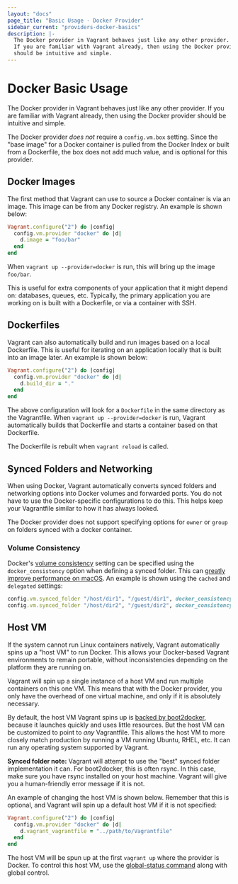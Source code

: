 ```yaml
---
layout: "docs"
page_title: "Basic Usage - Docker Provider"
sidebar_current: "providers-docker-basics"
description: |-
  The Docker provider in Vagrant behaves just like any other provider.
  If you are familiar with Vagrant already, then using the Docker provider
  should be intuitive and simple.
---
```


# Docker Basic Usage

The Docker provider in Vagrant behaves just like any other provider.
If you are familiar with Vagrant already, then using the Docker provider
should be intuitive and simple.

The Docker provider _does not_ require a `config.vm.box` setting. Since
the "base image" for a Docker container is pulled from the
Docker Index or
built from a Dockerfile, the box does not
add much value, and is optional for this provider.

## Docker Images

The first method that Vagrant can use to source a Docker container
is via an image. This image can be from any Docker registry. An
example is shown below:

```ruby
Vagrant.configure("2") do |config|
  config.vm.provider "docker" do |d|
    d.image = "foo/bar"
  end
end
```

When `vagrant up --provider=docker` is run, this will bring up the
image `foo/bar`.

This is useful for extra components of your application that it might
depend on: databases, queues, etc. Typically, the primary application
you are working on is built with a Dockerfile, or via a container with
SSH.

## Dockerfiles

Vagrant can also automatically build and run images based on a local
Dockerfile. This is useful for iterating on an application locally
that is built into an image later. An example is shown below:

```ruby
Vagrant.configure("2") do |config|
  config.vm.provider "docker" do |d|
    d.build_dir = "."
  end
end
```

The above configuration will look for a `Dockerfile` in the same
directory as the Vagrantfile. When `vagrant up --provider=docker` is run, Vagrant
automatically builds that Dockerfile and starts a container
based on that Dockerfile.

The Dockerfile is rebuilt when `vagrant reload` is called.

## Synced Folders and Networking

When using Docker, Vagrant automatically converts synced folders
and networking options into Docker volumes and forwarded ports.
You do not have to use the Docker-specific configurations to do this.
This helps keep your Vagrantfile similar to how it has always looked.

The Docker provider does not support specifying options for `owner` or `group`
on folders synced with a docker container.

### Volume Consistency

Docker's [volume consistency](https://docs.docker.com/v17.09/engine/admin/volumes/bind-mounts/) setting can be specified using the `docker_consistency` option when defining a synced folder. This can
[greatly improve performance on macOS](https://docs.docker.com/docker-for-mac/osxfs-caching). An example is shown using the `cached` and `delegated` settings:

```ruby
config.vm.synced_folder "/host/dir1", "/guest/dir1", docker_consistency: "cached"
config.vm.synced_folder "/host/dir2", "/guest/dir2", docker_consistency: "delegated"
```

## Host VM

If the system cannot run Linux containers natively, Vagrant automatically spins
up a "host VM" to run Docker. This allows your Docker-based Vagrant environments
to remain portable, without inconsistencies depending on the platform they are
running on.

Vagrant will spin up a single instance of a host VM and run multiple
containers on this one VM. This means that with the Docker provider,
you only have the overhead of one virtual machine, and only if it is
absolutely necessary.

By default, the host VM Vagrant spins up is
[backed by boot2docker](https://github.com/hashicorp/vagrant/blob/master/plugins/providers/docker/hostmachine/Vagrantfile),
because it launches quickly and uses little resources. But the host VM
can be customized to point to _any_ Vagrantfile. This allows the host VM
to more closely match production by running a VM running Ubuntu, RHEL,
etc. It can run any operating system supported by Vagrant.

<div class="alert alert-info">
  <strong>Synced folder note:</strong> Vagrant will attempt to use the
  "best" synced folder implementation it can. For boot2docker, this is
  often rsync. In this case, make sure you have rsync installed on your
  host machine. Vagrant will give you a human-friendly error message if
  it is not.
</div>

An example of changing the host VM is shown below. Remember that this
is optional, and Vagrant will spin up a default host VM if it is not
specified:

```ruby
Vagrant.configure("2") do |config|
  config.vm.provider "docker" do |d|
    d.vagrant_vagrantfile = "../path/to/Vagrantfile"
  end
end
```

The host VM will be spun up at the first `vagrant up` where the provider
is Docker. To control this host VM, use the
[global-status command](/docs/cli/global-status.html)
along with global control.
